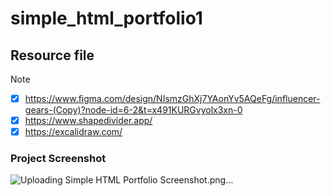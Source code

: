 # simple_html_portfolio1

## Resource file 
> [!NOTE]
- [x] https://www.figma.com/design/NIsmzGhXj7YAonYv5AQeFg/influencer-gears-(Copy)?node-id=6-2&t=x491KURGvyolx3xn-0
- [x]  https://www.shapedivider.app/
- [x] https://excalidraw.com/

### Project Screenshot
![Uploading Simple HTML Portfolio Screenshot.png…]()
